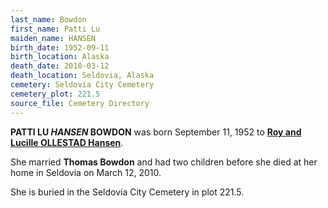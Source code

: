 ```yaml
---
last_name: Bowdon
first_name: Patti Lu
maiden_name: HANSEN
birth_date: 1952-09-11
birth_location: Alaska
death_date: 2010-03-12
death_location: Seldovia, Alaska
cemetery: Seldovia City Cemetery
cemetery_plot: 221.5
source_file: Cemetery Directory
---
```

**PATTI LU *HANSEN* BOWDON** was born September 11, 1952 to [**Roy and Lucille OLLESTAD Hansen**](./Hansen_Roy_Louis.md). 

She married **Thomas Bowdon** and had two children before she died at her home in Seldovia on March 12, 2010. 

She is buried in the Seldovia City Cemetery in plot 221.5. 




